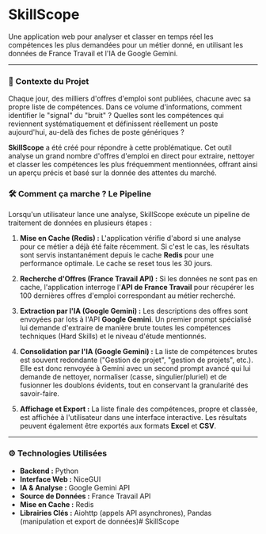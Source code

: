 # SkillScope

Une application web pour analyser et classer en temps réel les compétences les plus demandées pour un métier donné, en utilisant les données de France Travail et l'IA de Google Gemini.

---

### 🚀 Contexte du Projet

Chaque jour, des milliers d'offres d'emploi sont publiées, chacune avec sa propre liste de compétences. Dans ce volume d'informations, comment identifier le "signal" du "bruit" ? Quelles sont les compétences qui reviennent systématiquement et définissent réellement un poste aujourd'hui, au-delà des fiches de poste génériques ?

**SkillScope** a été créé pour répondre à cette problématique. Cet outil analyse un grand nombre d'offres d'emploi en direct pour extraire, nettoyer et classer les compétences les plus fréquemment mentionnées, offrant ainsi un aperçu précis et basé sur la donnée des attentes du marché.

### 🛠️ Comment ça marche ? Le Pipeline

Lorsqu'un utilisateur lance une analyse, SkillScope exécute un pipeline de traitement de données en plusieurs étapes :

1.  **Mise en Cache (Redis) :** L'application vérifie d'abord si une analyse pour ce métier a déjà été faite récemment. Si c'est le cas, les résultats sont servis instantanément depuis le cache **Redis** pour une performance optimale. Le cache se reset tous les 30 jours.

2.  **Recherche d'Offres (France Travail API) :** Si les données ne sont pas en cache, l'application interroge l'**API de France Travail** pour récupérer les 100 dernières offres d'emploi correspondant au métier recherché.

3.  **Extraction par l'IA (Google Gemini) :** Les descriptions des offres sont envoyées par lots à l'API **Google Gemini**. Un premier prompt spécialisé lui demande d'extraire de manière brute toutes les compétences techniques (Hard Skills) et le niveau d'étude mentionnés.

4.  **Consolidation par l'IA (Google Gemini) :** La liste de compétences brutes est souvent redondante ("Gestion de projet", "gestion de projets", etc.). Elle est donc renvoyée à Gemini avec un second prompt avancé qui lui demande de nettoyer, normaliser (casse, singulier/pluriel) et de fusionner les doublons évidents, tout en conservant la granularité des savoir-faire.

5.  **Affichage et Export :** La liste finale des compétences, propre et classée, est affichée à l'utilisateur dans une interface interactive. Les résultats peuvent également être exportés aux formats **Excel** et **CSV**.

---

### ⚙️ Technologies Utilisées

* **Backend :** Python
* **Interface Web :** NiceGUI
* **IA & Analyse :** Google Gemini API
* **Source de Données :** France Travail API
* **Mise en Cache :** Redis
* **Librairies Clés :** Aiohttp (appels API asynchrones), Pandas (manipulation et export de données)#   S k i l l S c o p e  
 